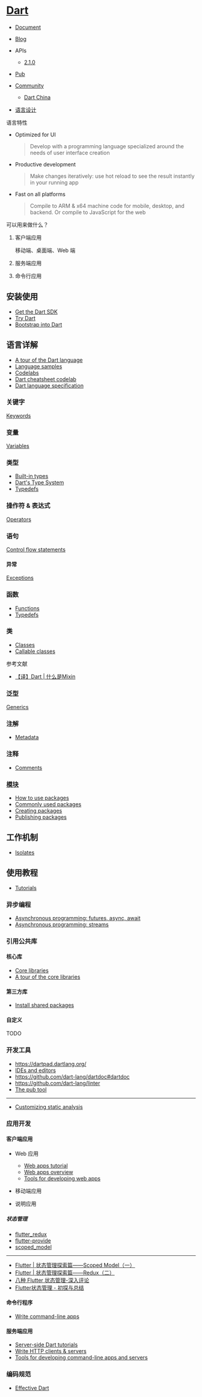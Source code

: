 # [Dart](https://dart.dev)

- [Document](https://dart.dev/guides)
- [Blog](https://medium.com/dartlang)
- APIs

    - [2.1.0](https://api.dartlang.org/stable/2.1.0/index.html)

- [Pub](https://pub.dev)
- [Community](https://dart.dev/community)

    - [Dart China](https://www.dart-china.org/)

- [语言设计](https://github.com/dart-lang/language)

语言特性

- Optimized for UI

    > Develop with a programming language specialized around the needs of user interface creation

- Productive development

    > Make changes iteratively: use hot reload to see the result instantly in your running app

- Fast on all platforms

    > Compile to ARM & x64 machine code for mobile, desktop, and backend. Or compile to JavaScript for the web

可以用来做什么？

1. 客户端应用

    移动端、桌面端、Web 端

2. 服务端应用
3. 命令行应用

## 安装使用

- [Get the Dart SDK](https://dart.dev/get-dart)
- [Try Dart](https://dart.dev/#try-dart)
- [Bootstrap into Dart](https://flutter.dev/docs/resources/bootstrap-into-dart)

## 语言详解

- [A tour of the Dart language](https://dart.dev/guides/language/language-tour)
- [Language samples](https://dart.dev/samples)
- [Codelabs](https://dart.dev/codelabs)
- [Dart cheatsheet codelab](https://dart.dev/codelabs/dart-cheatsheet)
- [Dart language specification](https://dart.dev/guides/language/spec)

### 关键字

[Keywords](https://www.dartlang.org/guides/language/language-tour#keywords)

### 变量

[Variables](https://www.dartlang.org/guides/language/language-tour#variables)

### 类型

- [Built-in types](https://www.dartlang.org/guides/language/language-tour#built-in-types)
- [Dart's Type System](https://www.dartlang.org/guides/language/sound-dart)
- [Typedefs](https://dart.dev/guides/language/language-tour#typedefs)

### 操作符 & 表达式

[Operators](https://www.dartlang.org/guides/language/language-tour#operators)

### 语句

[Control flow statements](https://www.dartlang.org/guides/language/language-tour#control-flow-statements)

#### 异常

[Exceptions](https://www.dartlang.org/guides/language/language-tour#exceptions)

### 函数

- [Functions](https://www.dartlang.org/guides/language/language-tour#functions)
- [Typedefs](https://dart.dev/guides/language/language-tour#typedefs)

### 类

- [Classes](https://www.dartlang.org/guides/language/language-tour#classes)
- [Callable classes](https://dart.dev/guides/language/language-tour#callable-classes)

参考文献

- [【译】Dart | 什么是Mixin](https://juejin.im/post/5bb204d3e51d450e4f38e2f6)

### 泛型

[Generics](https://www.dartlang.org/guides/language/language-tour#generics)

### 注解

- [Metadata](https://dart.dev/guides/language/language-tour#metadata)

### 注释

- [Comments](https://dart.dev/guides/language/language-tour#comments)

### [模块](https://dart.dev/guides/language/language-tour#libraries-and-visibility)

- [How to use packages](https://dart.dev/guides/packages)
- [Commonly used packages](https://dart.dev/guides/libraries/useful-libraries)
- [Creating packages](https://dart.dev/guides/libraries/create-library-packages)
- [Publishing packages](https://dart.dev/tools/pub/publishing)

## 工作机制

- [Isolates](https://dart.dev/guides/language/language-tour#isolates)

## 使用教程

- [Tutorials](https://dart.dev/tutorials)

### 异步编程

- [Asynchronous programming: futures, async, await](https://dart.dev/codelabs/async-await)
- [Asynchronous programming: streams](https://dart.dev/tutorials/language/streams)

### 引用公共库


#### 核心库

- [Core libraries](https://dart.dev/guides/libraries)
- [A tour of the core libraries](https://dart.dev/guides/libraries/library-tour)

#### 第三方库

- [Install shared packages](https://dart.dev/tutorials/libraries/shared-pkgs)

#### 自定义

TODO

### 开发工具

- https://dartpad.dartlang.org/
- [IDEs and editors](https://dart.dev/tools#ides-and-editors)
- https://github.com/dart-lang/dartdoc#dartdoc
- https://github.com/dart-lang/linter
- [The pub tool](https://dart.dev/tools/pub/cmd)

---

- [Customizing static analysis](https://dart.dev/guides/language/analysis-options)

### 应用开发

#### 客户端应用

- Web 应用

    - [Web apps tutorial](https://dart.dev/tutorials#web-apps)
    - [Web apps overview](https://dart.dev/web)
    - [Tools for developing web apps](https://dart.dev/tools#web)

- 移动端应用
- 说明应用

##### 状态管理

- [flutter_redux](https://github.com/brianegan/flutter_redux)
- [flutter-provide](https://github.com/google/flutter-provide)
- [scoped_model](https://github.com/brianegan/scoped_model)

---

- [Flutter | 状态管理探索篇——Scoped Model（一）](https://juejin.im/post/5b97fa0d5188255c5546dcf8)
- [Flutter | 状态管理探索篇——Redux（二）](https://www.jianshu.com/p/5d7e2dbdaea5)
- [八种 Flutter 状态管理-深入评论](https://zhuanlan.zhihu.com/p/65395502)
- [Flutter状态管理 - 初探与总结](https://juejin.im/post/5cd91bb0f265da034e7eaca3)

#### 命令行程序

- [Write command-line apps](https://dart.dev/tutorials/server/cmdline)

#### 服务端应用

- [Server-side Dart tutorials](https://dart.dev/tutorials#server-side-dart-tutorials)
- [Write HTTP clients & servers](https://dart.dev/tutorials/server/httpserver)
- [Tools for developing command-line apps and servers](https://dart.dev/tools#server)

### 编码规范

- [Effective Dart](https://dart.dev/guides/language/effective-dart)

